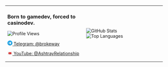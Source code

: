 
<table>
  <tr>
    <td width="50%">
      <h3>Born to gamedev, forced to casinodev.</h3>
      <p>
        <img src="https://komarev.com/ghpvc/?username=adoubt&color=blueviolet" alt="Profile Views"/>
      </p>
      <p>
        <a href="https://t.me/brokeway">
          <img src="src/t_logo_2x.png" alt="Telegram" width="16"/>
          Telegram: @brokeway
        </a>
      </p>
      <p>
        <a href="https://www.youtube.com/@ashtrayRelationship">
          <img src="src/png-youtube.png" alt="YouTube" width="16"/>
          YouTube: @AshtrayRelationship
        </a>
      </p>
    </td>
    <td width="50%">
      <img src="https://github-readme-stats.vercel.app/api?username=adoubt&count_private=true&show_icons=true&theme=midnight-purple" alt="GitHub Stats"/>
      <br/>
      <img src="https://github-readme-stats.vercel.app/api/top-langs/?username=adoubt&layout=compact&theme=midnight-purple" alt="Top Languages"/>
    </td>
  </tr>
</table>

